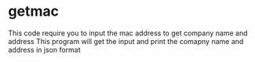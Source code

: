 # getmac
This code require you to input the mac address to get company name and address
This program will get the input and print the comapny name and address in json format
